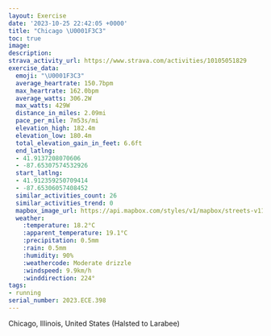 ```yaml
---
layout: Exercise
date: '2023-10-25 22:42:05 +0000'
title: "Chicago \U0001F3C3"
toc: true
image:
description:
strava_activity_url: https://www.strava.com/activities/10105051829
exercise_data:
  emoji: "\U0001F3C3"
  average_heartrate: 150.7bpm
  max_heartrate: 162.0bpm
  average_watts: 306.2W
  max_watts: 429W
  distance_in_miles: 2.09mi
  pace_per_mile: 7m53s/mi
  elevation_high: 182.4m
  elevation_low: 180.4m
  total_elevation_gain_in_feet: 6.6ft
  end_latlng:
  - 41.9137208070606
  - -87.65307574532926
  start_latlng:
  - 41.912359250709414
  - -87.65306057408452
  similar_activities_count: 26
  similar_activities_trend: 0
  mapbox_image_url: https://api.mapbox.com/styles/v1/mapbox/streets-v11/static/path-5+787af2-1.0(ygy~Fjl~uO%40i%40AyDIeIE_%40CAI%3FAEGq%40%3FsMIoMCUGCmABSCECASGoI%3FmHI%7B%40%3FcAEk%40EoAIe%40Ae%40CiIEaFD%7DABiFGj%40%3FT%40jDDbAAtDFnKHvAPtFJhTBRJD%60AGj%40%3FLDFN%3FhJRta%40),pin-s-s+e5b22e(-87.65142,41.91373),pin-s-f+89ae00(-87.65112,41.91371000000003)/auto/800x800?access_token=pk.eyJ1Ijoiam9zaGJlY2ttYW4iLCJhIjoiY205eWR2aDd1MWZ6djJrbXc4a3M0bWZleiJ9.XiG9OWkNcZk2QzjJbxLB4A
  weather:
    :temperature: 18.2°C
    :apparent_temperature: 19.1°C
    :precipitation: 0.5mm
    :rain: 0.5mm
    :humidity: 90%
    :weathercode: Moderate drizzle
    :windspeed: 9.9km/h
    :winddirection: 224°
tags:
- running
serial_number: 2023.ECE.398
---
```

Chicago, Illinois, United States (Halsted to Larabee)
